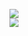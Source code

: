 [![](https://img.shields.io/badge/Made%20With-Github%20Spray-lightgrey.svg?style=for-the-badge&logo=github)](https://github.com/Annihil/github-spray#20334)  
[![](https://i.imgur.com/2DrTn0Z.gif)](https://github.com/Annihil/github-spray)